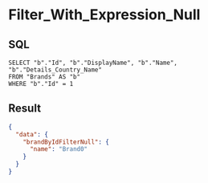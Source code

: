 # Filter_With_Expression_Null

## SQL

```text
SELECT "b"."Id", "b"."DisplayName", "b"."Name", "b"."Details_Country_Name"
FROM "Brands" AS "b"
WHERE "b"."Id" = 1
```

## Result

```json
{
  "data": {
    "brandByIdFilterNull": {
      "name": "Brand0"
    }
  }
}
```


